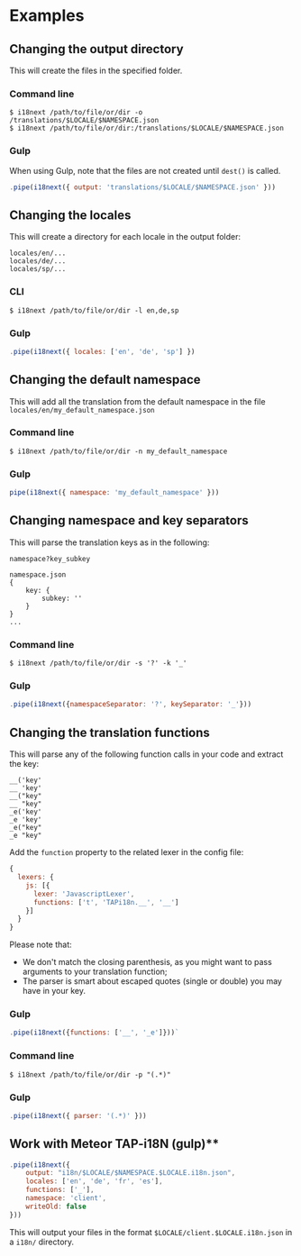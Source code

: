 # Examples

## Changing the output directory

This will create the files in the specified folder.

### Command line
```
$ i18next /path/to/file/or/dir -o /translations/$LOCALE/$NAMESPACE.json
$ i18next /path/to/file/or/dir:/translations/$LOCALE/$NAMESPACE.json 
```

### Gulp

When using Gulp, note that the files are not created until `dest()` is called. 

```js
.pipe(i18next({ output: 'translations/$LOCALE/$NAMESPACE.json' }))
```

## Changing the locales

This will create a directory for each locale in the output folder:

```
locales/en/...
locales/de/...
locales/sp/...
```

### CLI
```
$ i18next /path/to/file/or/dir -l en,de,sp
```

### Gulp
```js
.pipe(i18next({ locales: ['en', 'de', 'sp'] })
```

## Changing the default namespace

This will add all the translation from the default namespace in the file `locales/en/my_default_namespace.json`

### Command line

```
$ i18next /path/to/file/or/dir -n my_default_namespace
```

### Gulp

```js
pipe(i18next({ namespace: 'my_default_namespace' }))
```

## Changing namespace and key separators

This will parse the translation keys as in the following:

```
namespace?key_subkey

namespace.json
{
    key: {
        subkey: ''
    }
}
...
```

### Command line
```
$ i18next /path/to/file/or/dir -s '?' -k '_'
```

### Gulp

```js
.pipe(i18next({namespaceSeparator: '?', keySeparator: '_'}))
```

## Changing the translation functions

This will parse any of the following function calls in your code and extract the key:

```
__('key'
__ 'key'
__("key"
__ "key"
_e('key'
_e 'key'
_e("key"
_e "key"
```

Add the `function` property to the related lexer in the config file:
```js
{
  lexers: {
    js: [{
      lexer: 'JavascriptLexer',
      functions: ['t', 'TAPi18n.__', '__']
    }]
  }  
}
```

Please note that:
- We don't match the closing parenthesis, as you might want to pass arguments to your translation function;
- The parser is smart about escaped quotes (single or double) you may have in your key.

### Gulp

```js
.pipe(i18next({functions: ['__', '_e']}))`
```

### Command line
```
$ i18next /path/to/file/or/dir -p "(.*)"
```

### Gulp
```js
.pipe(i18next({ parser: '(.*)' }))
```

## Work with Meteor TAP-i18N (gulp)**

```js
.pipe(i18next({
    output: "i18n/$LOCALE/$NAMESPACE.$LOCALE.i18n.json",
    locales: ['en', 'de', 'fr', 'es'],
    functions: ['_'],
    namespace: 'client',
    writeOld: false
}))
```

This will output your files in the format `$LOCALE/client.$LOCALE.i18n.json` in a `i18n/` directory.
